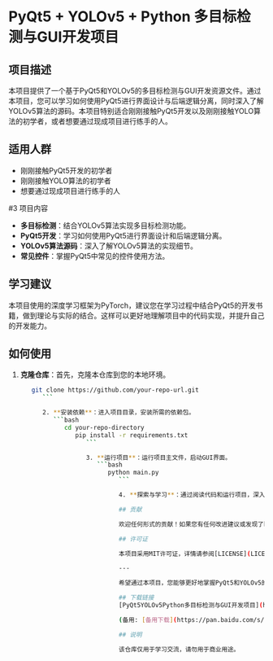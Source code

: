 # PyQt5 + YOLOv5 + Python 多目标检测与GUI开发项目

## 项目描述

本项目提供了一个基于PyQt5和YOLOv5的多目标检测与GUI开发资源文件。通过本项目，您可以学习如何使用PyQt5进行界面设计与后端逻辑分离，同时深入了解YOLOv5算法的源码。本项目特别适合刚刚接触PyQt5开发以及刚刚接触YOLO算法的初学者，或者想要通过现成项目进行练手的人。

## 适用人群

- 刚刚接触PyQt5开发的初学者
- 刚刚接触YOLO算法的初学者
- 想要通过现成项目进行练手的人

#3 项目内容

- **多目标检测**：结合YOLOv5算法实现多目标检测功能。
- **PyQt5开发**：学习如何使用PyQt5进行界面设计和后端逻辑分离。
- **YOLOv5算法源码**：深入了解YOLOv5算法的实现细节。
- **常见控件**：掌握PyQt5中常见的控件使用方法。

## 学习建议

本项目使用的深度学习框架为PyTorch，建议您在学习过程中结合PyQt5的开发书籍，做到理论与实际的结合。这样可以更好地理解项目中的代码实现，并提升自己的开发能力。

## 如何使用

1. **克隆仓库**：首先，克隆本仓库到您的本地环境。
   ```bash
      git clone https://github.com/your-repo-url.git
         ```

         2. **安装依赖**：进入项目目录，安装所需的依赖包。
            ```bash
               cd your-repo-directory
                  pip install -r requirements.txt
                     ```

                     3. **运行项目**：运行项目主文件，启动GUI界面。
                        ```bash
                           python main.py
                              ```

                              4. **探索与学习**：通过阅读代码和运行项目，深入学习PyQt5和YOLOv5的实现细节。

                              ## 贡献

                              欢迎任何形式的贡献！如果您有任何改进建议或发现了bug，请提交issue或pull request。

                              ## 许可证

                              本项目采用MIT许可证，详情请参阅[LICENSE](LICENSE)文件。

                              ---

                              希望通过本项目，您能够更好地掌握PyQt5和YOLOv5的应用，并在实际开发中有所收获！

                              ## 下载链接
                              [PyQt5YOLOv5Python多目标检测与GUI开发项目](https://pan.quark.cn/s/9085b301a33e) 

                              (备用: [备用下载](https://pan.baidu.com/s/1F4JXzFFmTK5LXWlJi8K4Uw?pwd=1234))

                              ## 说明

                              该仓库仅用于学习交流，请勿用于商业用途。
